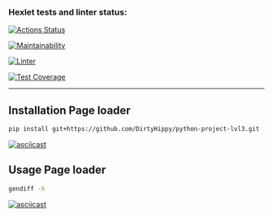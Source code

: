 ### Hexlet tests and linter status:
[![Actions Status](https://github.com/DirtyHippy/python-project-lvl3/workflows/hexlet-check/badge.svg)](https://github.com/DirtyHippy/python-project-lvl3/actions)

[![Maintainability](https://api.codeclimate.com/v1/badges/a99a88d28ad37a79dbf6/maintainability)](https://codeclimate.com/github/DirtyHippy/python-project-lvl3/maintainability)

[![Linter](https://github.com/DirtyHippy/python-project-lvl3/workflows/linter/badge.svg)](https://github.com/DirtyHippy/python-project-lvl3/actions)

[![Test Coverage](https://api.codeclimate.com/v1/badges/50b02185e2d65163855c/test_coverage)](https://codeclimate.com/github/DirtyHippy/python-project-lvl3/test_coverage)

---

## Installation Page loader
```bash 
pip install git+https://github.com/DirtyHippy/python-project-lvl3.git
```
[![asciicast](https://asciinema.org/a/Ih7jeaHGhZVJt7SiVshnUvlSl.svg)](https://asciinema.org/a/Ih7jeaHGhZVJt7SiVshnUvlSl)

## Usage Page loader
```bash 
gendiff -h
```
[![asciicast](https://asciinema.org/a/s6HmeNCm2nPRhEkHuKH32xVks.svg)](https://asciinema.org/a/s6HmeNCm2nPRhEkHuKH32xVks)